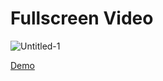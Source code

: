 # Fullscreen Video

![Untitled-1](https://user-images.githubusercontent.com/14862922/95831977-ed5ab400-0d63-11eb-9b89-b23308ec8d1f.png)

<a href="https://onysu.github.io/fullscreen-video/">Demo</a>
